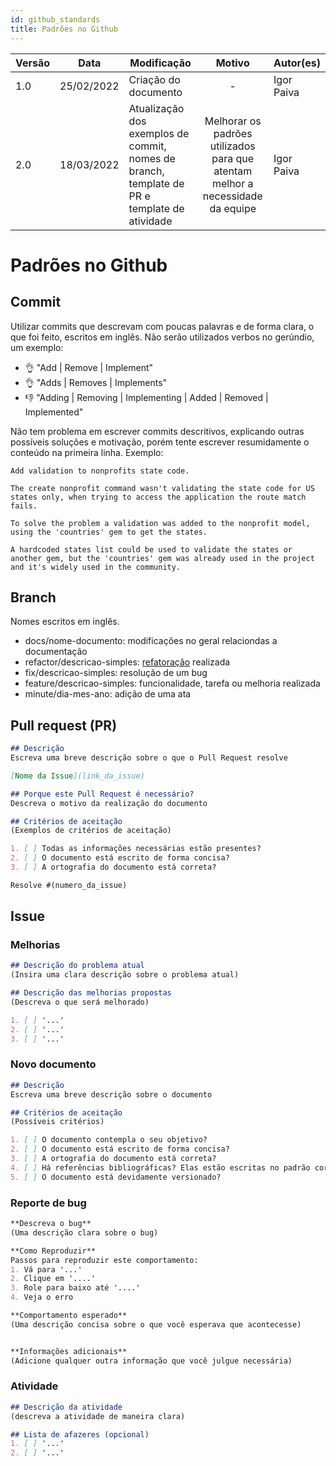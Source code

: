 ```yaml
---
id: github_standards
title: Padrões no Github
---
```


| Versão | Data       | Modificação                    | Motivo | Autor(es) |
| ------ | ---------- | ------------------------------ | :----: | ----- |
| 1.0    | 25/02/2022 | Criação do documento  | - | Igor Paiva |
| 2.0   | 18/03/2022 | Atualização dos exemplos de commit, nomes de branch, template de PR e template de atividade  | Melhorar os padrões utilizados para que atentam melhor a necessidade da equipe | Igor Paiva |

# Padrões no Github

## Commit

Utilizar commits que descrevam com poucas palavras e de forma clara, o que foi feito, escritos em inglês. Não serão utilizados verbos no gerúndio, um exemplo:

- 👌 "Add | Remove | Implement"
- 👌 "Adds | Removes | Implements"
- 👎 "Adding | Removing | Implementing | Added | Removed | Implemented"

Não tem problema em escrever commits descritivos, explicando outras possíveis soluções e motivação, porém tente escrever resumidamente o conteúdo na primeira linha. Exemplo:

```
Add validation to nonprofits state code.

The create nonprofit command wasn't validating the state code for US states only, when trying to access the application the route match fails.

To solve the problem a validation was added to the nonprofit model, using the 'countries' gem to get the states.

A hardcoded states list could be used to validate the states or another gem, but the 'countries' gem was already used in the project and it's widely used in the community.
```

## Branch

Nomes escritos em inglês.

- docs/nome-documento: modificações no geral relaciondas a documentação
- refactor/descricao-simples: [refatoração](https://refactoring.com/) realizada
- fix/descricao-simples: resolução de um bug
- feature/descricao-simples: funcionalidade, tarefa ou melhoria realizada
- minute/dia-mes-ano: adição de uma ata

## Pull request (PR)

``` md
## Descrição
Escreva uma breve descrição sobre o que o Pull Request resolve

[Nome da Issue](link_da_issue)

## Porque este Pull Request é necessário?
Descreva o motivo da realização do documento

## Critérios de aceitação
(Exemplos de critérios de aceitação)

1. [ ] Todas as informações necessárias estão presentes?
2. [ ] O documento está escrito de forma concisa?
3. [ ] A ortografia do documento está correta?

Resolve #(numero_da_issue)
```

## Issue

### Melhorias

```markdown
## Descrição do problema atual
(Insira uma clara descrição sobre o problema atual)

## Descrição das melhorias propostas
(Descreva o que será melhorado)

1. [ ] '...'
2. [ ] '...'
3. [ ] '...'
```

### Novo documento

```markdown
## Descrição
Escreva uma breve descrição sobre o documento

## Critérios de aceitação
(Possíveis critérios)

1. [ ] O documento contempla o seu objetivo?
2. [ ] O documento está escrito de forma concisa?
3. [ ] A ortografia do documento está correta?
4. [ ] Há referências bibliográficas? Elas estão escritas no padrão correto?
5. [ ] O documento está devidamente versionado?
```

### Reporte de bug

```markdown
**Descreva o bug**
(Uma descrição clara sobre o bug)

**Como Reproduzir**
Passos para reproduzir este comportamento:
1. Vá para '...'
2. Clique em '....'
3. Role para baixo até '....'
4. Veja o erro

**Comportamento esperado**
(Uma descrição concisa sobre o que você esperava que acontecesse)


**Informações adicionais**
(Adicione qualquer outra informação que você julgue necessária)
```

### Atividade

``` md
## Descrição da atividade
(descreva a atividade de maneira clara)

## Lista de afazeres (opcional)
1. [ ] '...'
2. [ ] '...'
```
